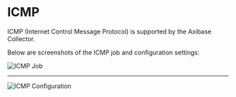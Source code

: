 # ICMP
ICMP (Internet Control Message Protocol) is supported by the Axibase Collector.

Below are screenshots of the ICMP job and configuration settings:

![ICMP Job](http://axibase.com/wp-content/uploads/2015/01/icmp-job.png)
__________________________________________________________

![ICMP Configuration](http://axibase.com/wp-content/uploads/2015/01/icmp_job_collector.png)
